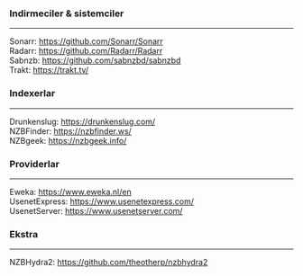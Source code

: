 ### Indirmeciler & sistemciler
- - -
Sonarr: https://github.com/Sonarr/Sonarr  
Radarr: https://github.com/Radarr/Radarr  
Sabnzb: https://github.com/sabnzbd/sabnzbd  
Trakt: https://trakt.tv/  

### Indexerlar
- - -
Drunkenslug: https://drunkenslug.com/  
NZBFinder: https://nzbfinder.ws/  
NZBgeek: https://nzbgeek.info/  

### Providerlar
- - -
Eweka: https://www.eweka.nl/en  
UsenetExpress: https://www.usenetexpress.com/  
UsenetServer: https://www.usenetserver.com/  

### Ekstra
- - -
NZBHydra2: https://github.com/theotherp/nzbhydra2  
